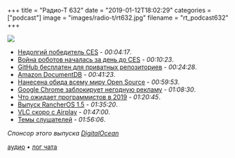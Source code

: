 +++
title = "Радио-Т 632"
date = "2019-01-12T18:02:29"
categories = ["podcast"]
image = "images/radio-t/rt632.jpg"
filename = "rt_podcast632"
+++

![](https://radio-t.com/images/radio-t/rt632.jpg)

- [Недолгий победитель CES](https://loradicarlo.com/pages/cesgenderbias) - *00:04:17*.
- [Война роботов началась за день до CES](https://www.adweek.com/digital/like-grandma-promobot-got-run-over/) - *00:10:23*.
- [GitHub бесплатен для приватных репозиториев](https://blog.github.com/2019-01-07-new-year-new-github/) - *00:24:28*.
- [Amazon DocumentDB](https://aws.amazon.com/documentdb/) - *00:41:23*.
- [Нанесена обида всему миру Open Source](https://techcrunch.com/2019/01/09/aws-gives-open-source-the-middle-finger/) - *00:59:53*.
- [Google Chrome заблокирует негодную рекламу](https://mashable.com/article/google-chrome-block-intrusive-ads-worldwide/) - *01:08:30*.
- [Что ожидает программистов в 2019](https://thenextweb.com/dd/2019/01/01/how-developers-will-work-in-2019/?utm_campaign=OGshare) - *01:20:45*.
- [Выпуск RancherOS 1.5](http://www.opennet.ru/opennews/art.shtml?num=49877) - *01:35:20*.
- [VLC скоро с  Airplay](https://www.slashgear.com/vlc-gets-airplay-soon-what-3-billion-downloads-mean-for-the-app-10561306/) - *01:47:00*.
- [Темы слушателей](https://radio-t.com/p/2019/01/08/prep-632/) - *01:56:06*.

*Спонсор этого выпуска [DigitalOcean](https://do.co/radiot)*


[аудио](https://cdn.radio-t.com/rt_podcast632.mp3) • [лог чата](http://chat.radio-t.com/logs/radio-t-632.html)
<audio src="https://cdn.radio-t.com/rt_podcast632.mp3" preload="none"></audio>
